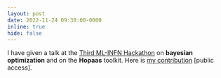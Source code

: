 ```yaml
---
layout: post
date: 2022-11-24 09:30:00-0000
inline: true
hide: false
---
```


I have given a talk at the [Third ML-INFN Hackathon](https://agenda.infn.it/event/32568/) on **bayesian optimization** and on the **Hopaas** toolkit. Here is [my contribution](https://agenda.infn.it/event/32568/contributions/180769/) [public access].
